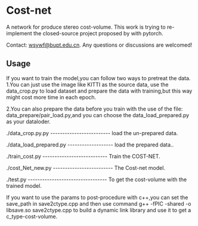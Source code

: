 # Cost-net
A network for produce stereo cost-volume.
This work is trying to re-implement the closed-source project proposed by <A Deep Visual Correspondence Embedding Model for Stereo Matching Costs> with pytorch.

Contact: [wsywf@bupt.edu.cn](mailto:wsywf@bupt.edu.cn). Any questions or discussions are welcomed!  

## Usage

If you want to train the model,you can follow two ways to pretreat the data.  
1.You can just use the image like KITTI as the source data, use the data_crop.py to load dataset and prepare the data with training,but this way might cost more time in each epoch.

2.You can also prepare the data before you train with the use of the file: data_prepare/pair_load.py,and you can choose the data_load_prepared.py as your dataloder.

./data_crop.py.py ------------------------- load the un-prepared data.

./data_load_prepared.py ------------------- load the prepared data..

./train_cost.py --------------------------- Train the COST-NET.

./cost_Net_new.py ------------------------- The Cost-net model.

./test.py --------------------------------- To get the cost-volume with the trained model.

If you want to use the params to post-procedure with c++,you can set the save_path in save2ctype.cpp and then use command     g++ -fPIC -shared -o libsave.so save2ctype.cpp  to build a dynamic link library and use it to get a c_type-cost-volume.

